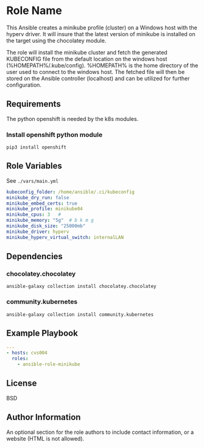 Role Name
=========

This Ansible creates a minikube profile (cluster) on a Windows host with the hyperv driver. It will insure that the latest version of minikube is installed on the target using the chocolatey module.

The role will install the minikube cluster and fetch the generated KUBECONFIG file from the default location on the windows host (%HOMEPATH%/.kube/config). %HOMEPATH% is the home directory of the user used to connect to the windows host. The fetched file will then be stored on the Ansible controller (localhost) and can be utilized for further configuration.

Requirements
------------

The python openshift is needed by the k8s modules.

### Install openshift python module

```console
pip3 install openshift
```

Role Variables
--------------
See `./vars/main.yml`

```yaml
kubeconfig_folder: /home/ansible/.ci/kubeconfig
minikube_dry_run: false
minikube_embed_certs: true
minikube_profile: minikube04
minikube_cpus: 3   # 
minikube_memory: "5g"  # b k m g
minikube_disk_size: "25000mb"
minikube_driver: hyperv
minikube_hyperv_virtual_switch: internalLAN
```

Dependencies
------------

### chocolatey.chocolatey

```console
ansible-galaxy collection install chocolatey.chocolatey
```

### community.kubernetes

```console
ansible-galaxy collection install community.kubernetes
```


Example Playbook
----------------

```yaml
---
- hosts: cvs004
  roles:
    - ansible-role-minikube
```

License
-------

BSD

Author Information
------------------

An optional section for the role authors to include contact information, or a website (HTML is not allowed).


